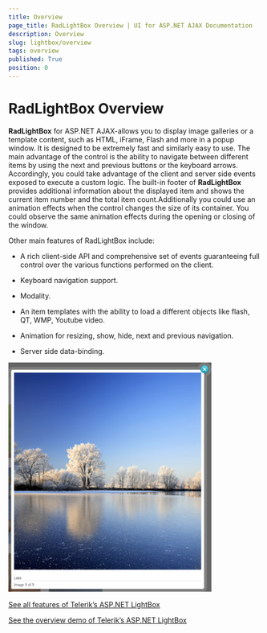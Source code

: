 ```yaml
---
title: Overview
page_title: RadLightBox Overview | UI for ASP.NET AJAX Documentation
description: Overview
slug: lightbox/overview
tags: overview
published: True
position: 0
---
```


# RadLightBox Overview



**RadLightBox** for ASP.NET AJAX-allows you to display image galleries or a template content, such as HTML, iFrame, Flash and more in a popup window. It is designed to be extremely fast and similarly easy to use. The main advantage of the control is the ability to navigate between different items by using the next and previous buttons or the keyboard arrows. Accordingly, you could take advantage of the client and server side events exposed to execute a custom logic. The built-in footer of **RadLightBox** provides additional information about the displayed item and shows the current item number and the total item count.Additionally you could use an animation effects when the control changes the size of its container. You could observe the same animation effects during the opening or closing of the window.

Other main features of RadLightBox include:

* A rich client-side API and comprehensive set of events guaranteeing full control over the various functions performed on the client.

* Keyboard navigation support.

* Modality.

* An item templates with the ability to load a different objects like flash, QT, WMP, Youtube video.

* Animation for resizing, show, hide, next and previous navigation.

* Server side data-binding.

![lightbox-overview](images/lightbox-overview.jpg)

[See all features of Telerik’s ASP.NET LightBox](http://www.telerik.com/products/aspnet-ajax/lightbox.aspx)

[See the overview demo of Telerik’s ASP.NET LightBox](http://demos.telerik.com/aspnet-ajax/lightbox/examples/overview/defaultcs.aspx)

## 
